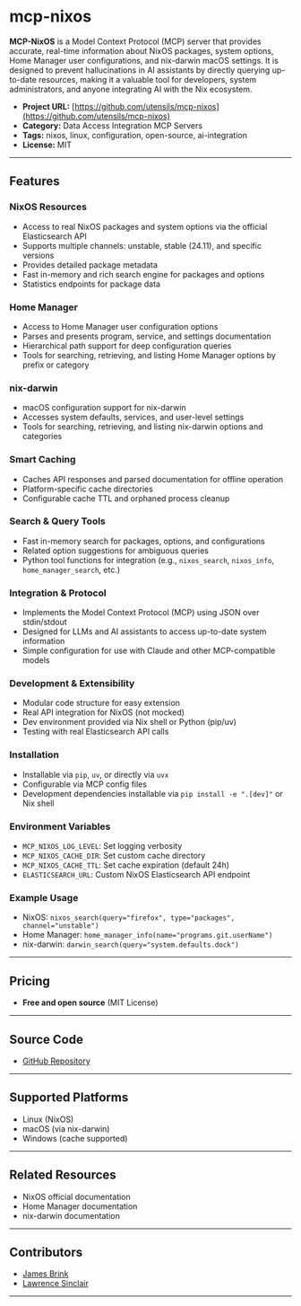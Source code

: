 # mcp-nixos

**MCP-NixOS** is a Model Context Protocol (MCP) server that provides accurate, real-time information about NixOS packages, system options, Home Manager user configurations, and nix-darwin macOS settings. It is designed to prevent hallucinations in AI assistants by directly querying up-to-date resources, making it a valuable tool for developers, system administrators, and anyone integrating AI with the Nix ecosystem.

- **Project URL:** [https://github.com/utensils/mcp-nixos](https://github.com/utensils/mcp-nixos)
- **Category:** Data Access Integration MCP Servers
- **Tags:** nixos, linux, configuration, open-source, ai-integration
- **License:** MIT

---

## Features

### NixOS Resources
- Access to real NixOS packages and system options via the official Elasticsearch API
- Supports multiple channels: unstable, stable (24.11), and specific versions
- Provides detailed package metadata
- Fast in-memory and rich search engine for packages and options
- Statistics endpoints for package data

### Home Manager
- Access to Home Manager user configuration options
- Parses and presents program, service, and settings documentation
- Hierarchical path support for deep configuration queries
- Tools for searching, retrieving, and listing Home Manager options by prefix or category

### nix-darwin
- macOS configuration support for nix-darwin
- Accesses system defaults, services, and user-level settings
- Tools for searching, retrieving, and listing nix-darwin options and categories

### Smart Caching
- Caches API responses and parsed documentation for offline operation
- Platform-specific cache directories
- Configurable cache TTL and orphaned process cleanup

### Search & Query Tools
- Fast in-memory search for packages, options, and configurations
- Related option suggestions for ambiguous queries
- Python tool functions for integration (e.g., `nixos_search`, `nixos_info`, `home_manager_search`, etc.)

### Integration & Protocol
- Implements the Model Context Protocol (MCP) using JSON over stdin/stdout
- Designed for LLMs and AI assistants to access up-to-date system information
- Simple configuration for use with Claude and other MCP-compatible models

### Development & Extensibility
- Modular code structure for easy extension
- Real API integration for NixOS (not mocked)
- Dev environment provided via Nix shell or Python (pip/uv)
- Testing with real Elasticsearch API calls

### Installation
- Installable via `pip`, `uv`, or directly via `uvx`
- Configurable via MCP config files
- Development dependencies installable via `pip install -e ".[dev]"` or Nix shell

### Environment Variables
- `MCP_NIXOS_LOG_LEVEL`: Set logging verbosity
- `MCP_NIXOS_CACHE_DIR`: Set custom cache directory
- `MCP_NIXOS_CACHE_TTL`: Set cache expiration (default 24h)
- `ELASTICSEARCH_URL`: Custom NixOS Elasticsearch API endpoint

### Example Usage
- NixOS: `nixos_search(query="firefox", type="packages", channel="unstable")`
- Home Manager: `home_manager_info(name="programs.git.userName")`
- nix-darwin: `darwin_search(query="system.defaults.dock")`

---

## Pricing
- **Free and open source** (MIT License)

---

## Source Code
- [GitHub Repository](https://github.com/utensils/mcp-nixos)

---

## Supported Platforms
- Linux (NixOS)
- macOS (via nix-darwin)
- Windows (cache supported)

---

## Related Resources
- NixOS official documentation
- Home Manager documentation
- nix-darwin documentation

---

## Contributors
- [James Brink](https://github.com/jamesbrink)
- [Lawrence Sinclair](https://github.com/lwsinclair)

---